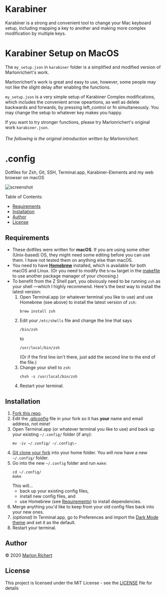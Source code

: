 # Karabiner

Karabiner is a strong and convenient tool to change your Mac keyboard setup, including mapping a key to another and making more complex modification by multiple keys.

# Karabiner Setup on MacOS

The `my_setup.json` in `karabiner` folder is a simplified and modified version of Marlonrichert's work.

Marlonrichert's work is great and easy to use, however, some people may not like the slight delay after enabling the functions.

`my_setup.json` is a very simple setup of Karabiner Complex modifications, which includes the convenient arrow opeartions, as well as delete backwards and forwards, by pressing left_control or fn simultaneously. You may change the setup to whatever key makes you happy.

If you want to try stronger functions, please try Marlonrichert's original work `karabiner.json`.

###### The following is the original introduction written by Marlonrichert.

# .config

Dotfiles for Zsh, Git, SSH, Terminal.app, Karabiner-Elements and my web browser on macOS

![screenshot](screenshot.png)

Table of Contents:
* [Requirements](#requirements)
* [Installation](#installation)
* [Author](#author)
* [License](#license)

## Requirements
* These dotfiles were written for **macOS**. If you are using some other (Unix-based) OS, they
  might need some editing before you can use them. I have not tested them on anything else than
  macOS.
* You need to have **[Homebrew](https://brew.sh)** installed, which is available for both macOS and
  Linux. (Or you need to modify the `brew` target in the
  [makefile](/marlonrichert/.config/blob/master/git/makefile) to use another package manager of
  your choosing.)
* To benefit from the Z Shell part, you obviously need to be running `zsh` as your shell —which I
  highly recommend. Here's the best way to install the latest version:
  1. Open Terminal.app (or whatever terminal you like to use) and use Homebrew (see above) to
     install the latest version of `zsh`:
     ```shell
     brew install zsh
     ```
  1. Edit your `/etc/shells` file and change the line that says
     ```shell
     /bin/zsh
     ```
     to
     ```shell
     /usr/local/bin/zsh
     ```
     (Or if the first line isn't there, just add the second line to the end of the file.)
  1. Change your shell to `zsh`:
     ```shell
     chsh -s /usr/local/bin/zsh
     ```
  1. Restart your terminal.

## Installation
1. [Fork this repo](/marlonrichert/.config/fork).
1. Edit the [.gitconfig](/marlonrichert/.config/blob/master/git/.gitconfig) file in your fork so it
   has **your** name and email address, not mine!
1. Open Terminal.app (or whatever terminal you like to use) and back up your existing `~/.config/`
   folder (if any):
   ```shell
   mv -iv ~/.config/ ~/.config\~
   ```
1. [Git clone your fork](https://help.github.com/en/github/creating-cloning-and-archiving-repositories/cloning-a-repository)
   into your home folder. You will now have a new `~/.config/` folder.
1. Go into the new `~/.config` folder and run `make`:
   ```shell
   cd ~/.config/
   make
   ```
   This will…
    - back up your existing config files,
    - install new config files, and
    - use Homebrew (see [Requirements](#requirements)) to install dependencies.
1. Merge anything you'd like to keep from your old config files back into your new ones.
1. _(optional)_ In Terminal.app, go to Preferences and import the
   [Dark Mode theme](/marlonrichert/.config/terminal/Dark%20Mode.terminal) and set it as the
   default.
1. Restart your terminal.

## Author
© 2020 [Marlon Richert](/marlonrichert)

## License
This project is licensed under the MIT License - see the [LICENSE](/marlonrichert/.config/LICENSE)
file for details
